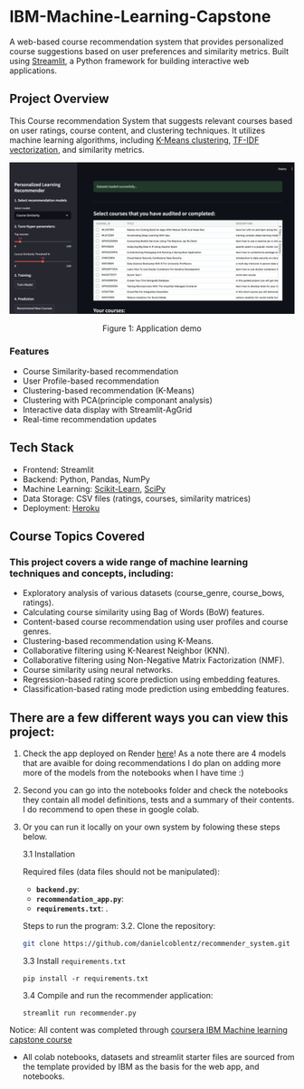 # IBM-Machine-Learning-Capstone

A web-based course recommendation system that provides personalized course suggestions based on user preferences and similarity metrics. Built using [Streamlit](https://streamlit.io), a Python framework for building interactive web applications.


## Project Overview
This Course recommendation System that suggests relevant courses based on user ratings, course content, and clustering techniques. It utilizes machine learning algorithms, including [K-Means clustering](https://www.geeksforgeeks.org/k-means-clustering-introduction/), [TF-IDF vectorization](https://towardsdatascience.com/text-vectorization-term-frequency-inverse-document-frequency-tfidf-5a3f9604da6d/), and similarity metrics.


![demo](/images/app_demo.png)
<p align="center">Figure 1: Application demo</p>

### Features
 - Course Similarity-based recommendation
 - User Profile-based recommendation
 - Clustering-based recommendation (K-Means)
 - Clustering with PCA(principle componant analysis)
 - Interactive data display with Streamlit-AgGrid
 - Real-time recommendation updates

## Tech Stack

- Frontend: Streamlit
- Backend: Python, Pandas, NumPy
- Machine Learning: [Scikit-Learn](https://scikit-learn.org/stable/), [SciPy](https://docs.scipy.org/doc/scipy/)
- Data Storage: CSV files (ratings, courses, similarity matrices)
- Deployment: [Heroku](https://www.heroku.com)


## Course Topics Covered

### This project covers a wide range of machine learning techniques and concepts, including:

- Exploratory analysis of various datasets (course_genre, course_bows, ratings).
- Calculating course similarity using Bag of Words (BoW) features.
- Content-based course recommendation using user profiles and course genres.
- Clustering-based recommendation using K-Means.
- Collaborative filtering using K-Nearest Neighbor (KNN).
- Collaborative filtering using Non-Negative Matrix Factorization (NMF).
- Course similarity using neural networks.
- Regression-based rating score prediction using embedding features.
- Classification-based rating mode prediction using embedding features.



## There are a few different ways you can view this project:

1) Check the app deployed on Render [here](https://ibm-machine-learning-capstone.onrender.com)! As a note there are 4 models that are avaible for doing recommendations I do plan on adding more more of the models from the notebooks when I have time :)

2) Second you can go into the notebooks folder and check the notebooks they contain all model definitions, tests and a summary of their contents. I do recommend to open these in google colab.

3) Or you can run it locally on your own system by folowing these steps below.

    3.1 Installation
    
    Required files (data files should not be manipulated):
    - **`backend.py`**: 
    - **`recommendation_app.py`**: 
    - **`requirements.txt`**: .

    Steps to run the program:
    3.2. Clone the repository:
    ```bash
    git clone https://github.com/danielcoblentz/recommender_system.git
    
    ```
    3.3 Install `requirements.txt`
    ```
    pip install -r requirements.txt
    ```
    3.4 Compile and run the recommender application:
    ```
    streamlit run recommender.py
    ```




 Notice:
 All content was completed through [coursera IBM Machine learning capstone course](https://www.coursera.org/learn/machine-learning-capstone/home/module/2)
 * All colab notebooks, datasets and streamlit starter files are sourced from the template provided by IBM as the basis for the web app, and notebooks.


